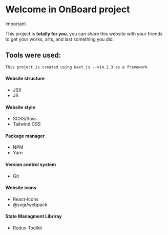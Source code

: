 # Welcome in OnBoard project
> [!IMPORTANT]
> This project is **totally for you**, you can share this website with your friends to get your works, arts, and last something you did.

## Tools were used:
`This project is created using Next.js --v14.2.3 as a framework`

#### Website structure
* JSX
* JS
#### Website style
* SCSS/Sass
* Tailwind CSS
#### Package manager
* NPM
* Yarn
#### Version control system
* Git
#### Website icons
* React-Icons
* @svgr/webpack
#### State Managment Libriray
* Redux-Toolkit